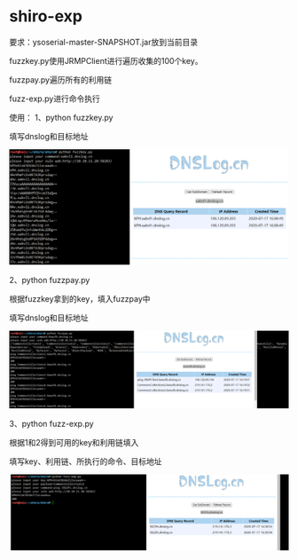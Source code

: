 # shiro-exp
要求：ysoserial-master-SNAPSHOT.jar放到当前目录

fuzzkey.py使用JRMPClient进行遍历收集的100个key。

fuzzpay.py遍历所有的利用链

fuzz-exp.py进行命令执行

使用：
1、python fuzzkey.py

填写dnslog和目标地址

![](images/fuzzkey.png)

2、python fuzzpay.py

根据fuzzkey拿到的key，填入fuzzpay中

填写dnslog和目标地址

![](images/fuzzpay.png)

3、python fuzz-exp.py

根据1和2得到可用的key和利用链填入

填写key、利用链、所执行的命令、目标地址

![](images/fuzz-exp.png)
  
